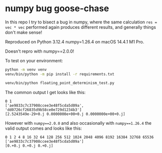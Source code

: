 # numpy bug goose-chase

In this repo I try to bisect a bug in numpy,
where the same calculation `res = vec * vec` performed again produces different results,
and generally things don't make sense!

Reproduced on Python 3.12.4 numpy=1.26.4 on macOS 14.4.1 M1 Pro.

Doesn't repro with numpy==2.0.0!

To test on your environment:

```bash
python -m venv venv
venv/bin/python -m pip install -r requirements.txt

venv/bin/python floating_point_determinism_test.py
```

The common output I get looks like this:

```text
0 1
['ae9833c7c37908ccee3e48f5cda5d09a', 'dd0726cf26835d9b58ce0e729d1234b3']
[2.5243549e-29+0.j 0.0000000e+00+0.j 0.0000000e+00+0.j]
```

However with `numpy==2.0.0` and also occasionally with `numpy==1.26.4` the valid output comes and looks like this:

```text
0 1 2 4 8 16 32 64 128 256 512 1024 2048 4096 8192 16384 32768 65536
['ae9833c7c37908ccee3e48f5cda5d09a']
[0.+0.j 0.+0.j 0.+0.j]
```
